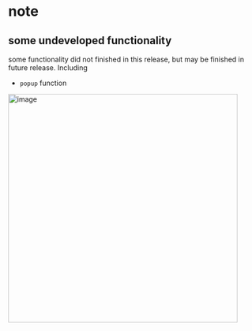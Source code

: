# note
## some undeveloped functionality
some functionality did not finished in this release, but may be finished in future release. Including

+ `popup` function

<img width="464" alt="image" src="https://github.com/user-attachments/assets/911cc7e9-ffe8-4c27-a2f7-3add7c0c9d7c" />
 
